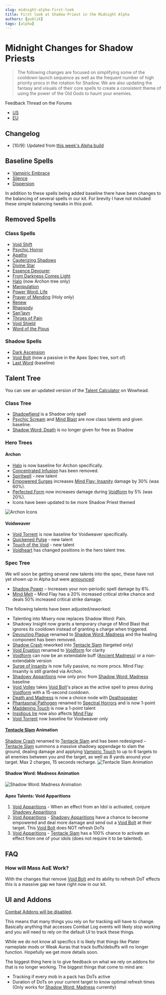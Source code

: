 ```yaml
---
slug: midnight-alpha-first-look
title: First look at Shadow Priest in the Midnight Alpha
authors: [publik]
tags: [alpha]
---
```


# Midnight Changes for Shadow Priests

> The following changes are focused on simplifying some of the cooldown launch sequence as well as the frequent number of high priority procs in the rotation for Shadow. We are also updating the fantasy and visuals of their core spells to create a consistent theme of using the power of the Old Gods to haunt your enemies.

Feedback Thread on the Forums
- [US](https://us.forums.blizzard.com/en/wow/t/feedback-priests/2175615)
- [EU](https://eu.forums.blizzard.com/en/wow/t/feedback-priests/590298)

## Changelog
- [10/9]: Updated from [this week's Alpha build](https://www.wowhead.com/news/class-changes-and-ui-improvements-midnight-alpha-test-development-notes-378812?utm_source=discord-webhook)

## Baseline Spells
- [Vampiric Embrace](https://www.wowhead.com/beta/spell=15286/vampiric-embrace)
- [Silence](https://www.wowhead.com/beta/spell=15487/silence)
- [Dispersion](https://www.wowhead.com/beta/spell=47585/dispersion)

In addition to these spells being added baseline there have been changes to the balancing of several spells in our kit. For brevity I have not included these simple balancing tweaks in this post.

## Removed Spells
### Class Spells
- [Void Shift](https://www.wowhead.com/spell=108968/void-shift)
- [Psychic Horror](https://www.wowhead.com/spell=64044/psychic-horror)
- [Apathy](https://www.wowhead.com/spell=390668/apathy)
- [Cauterizing Shadows](https://www.wowhead.com/spell=459990/cauterizing-shadows)
- [Divine Star](https://www.wowhead.com/spell=122121/divine-star)
- [Essence Devourer](https://www.wowhead.com/spell=415479/essence-devourer)
- [From Darkness Comes Light](https://www.wowhead.com/spell=390615/from-darkness-comes-light)
- [Halo](https://www.wowhead.com/spell=120644/halo) (now Archon tree only)
- [Manipulation](https://www.wowhead.com/spell=459985/manipulation)
- [Power Word: Life](https://www.wowhead.com/spell=373481/power-word-life)
- [Prayer of Mending](https://www.wowhead.com/spell=33076/prayer-of-mending) (Holy only)
- [Renew](https://www.wowhead.com/spell=139/renew)
- [Rhapsody](https://www.wowhead.com/spell=390622/rhapsody)
- [San'layn](https://www.wowhead.com/spell=199855/sanlayn)
- [Throes of Pain](https://www.wowhead.com/spell=377422/throes-of-pain)
- [Void Shield](https://www.wowhead.com/spell=280749/void-shield)
- [Word of the Pious](https://www.wowhead.com/spell=377438/words-of-the-pious)
  
### Shadow Spells
- [Dark Ascension](https://www.wowhead.com/spell=391109/dark-ascension)
- [Void Bolt](https://www.wowhead.com/spell=205448/void-bolt) (now a passive in the Apex Spec tree, sort of)
- [Last Word](https://www.wowhead.com/spell=263716/last-word) (baseline)

## Talent Tree
You can see an updated version of the [Talent Calculator](https://www.wowhead.com/beta/talent-calc/priest/shadow/archon) on Wowhead.

### Class Tree
- [Shadowfiend](https://www.wowhead.com/beta/spell=34433/shadowfiend) is a Shadow only spell
- [Psychic Scream](https://www.wowhead.com/beta/spell=8122/psychic-scream) and [Mind Blast](https://www.wowhead.com/beta/spell=8092/mind-blast) are now class talents and given baseline.
- [Shadow Word: Death](https://www.wowhead.com/beta/spell=32379/shadow-word-death) is no longer given for free as Shadow

### Hero Trees

#### Archon
- [Halo](https://www.wowhead.com/beta/spell=120644/halo) is now baseline for Archon specifically.
- [Concentrated Infusion](https://www.wowhead.com/spell=453844/concentrated-infusion) has been removed.
- [Spiritwell](https://www.wowhead.com/beta/spell=1247178/spiritwell) - new talent
- [Empowered Surges](https://www.wowhead.com/beta/spell=453799/empowered-surges) increases [Mind Flay: Insanity](https://www.wowhead.com/beta/spell=391403/mind-flay-insanity) damage by 30% (was 60%).
- [Perfected Form](https://www.wowhead.com/beta/spell=453917/perfected-form) now increases damage during [Voidform](https://www.wowhead.com/beta/spell=228260/voidform) by 5% (was 20%).
- Icons have been updated to be more Shadow Priest themed

![Archon Icons](archon_icons.png)

#### Voidweaver
- [Void Torrent](https://www.wowhead.com/beta/spell=263165/void-torrent) is now baseline for Voidweaver specifically.
- [Quickened Pulse](https://www.wowhead.com/beta/spell=1266845/quickened-pulse) - new talent
- [Touch of the Void](https://www.wowhead.com/beta/spell=1266856/touch-of-the-void) - new talent
- [Voidheart](https://www.wowhead.com/beta/spell=449880/voidheart) has changed positions in the hero talent tree.

### Spec Tree
We will soon be getting several new talents into the spec, these have not yet shown up in Alpha but were [announced](https://www.wowhead.com/news/class-changes-and-ui-improvements-midnight-alpha-test-development-notes-378812?utm_source=discord-webhook):
- [Shadow Power](https://www.wowhead.com/beta/spell=1266544/shadow-power) – Increases your non-periodic spell damage by 6%. 
- [Mind Melt](https://www.wowhead.com/beta/spell=1266566/mind-melt) – Mind Flay has a 20% increased critical strike chance and deals 50% increased critical strike damage.

The following talents have been adjusted/reworked:
- Talenting into Misery now replaces Shadow Word: Pain.
- Shadowy Insight now grants a temporary charge of Mind Blast that ignores its cooldown instead of granting a charge when triggered.
- [Devouring Plague](https://www.wowhead.com/spell=335467/devouring-plague) renamed to [Shadow Word: Madness](https://www.wowhead.com/beta/spell=335467/shadow-word-madness) and the healing component has been removed.
- [Shadow Crash](https://www.wowhead.com/spell=205385/shadow-crash) reworked into [Tentacle Slam](https://www.wowhead.com/beta/spell=1227280/tentacle-slam) (targeted only)
- [Void Eruption](https://www.wowhead.com/pell=228260/void-eruption) renamed to [Voidform](https://www.wowhead.com/beta/spell=194249/voidform) for clarity
- [Voidform](https://www.wowhead.com/beta/spell=194249/voidform) can now be an extendable buff ([Ancient Madness](https://www.wowhead.com/beta/spell=341240/ancient-madness)) or a non-extendable version
- [Surge of Insanity](https://www.wowhead.com/beta/spell=391399/surge-of-insanity) is now fully passive, no more procs. Mind Flay: Insanity is still granted via Archon.
- [Shadowy Apparitions](https://www.wowhead.com/beta/spell=341491/shadowy-apparitions) now only proc from [Shadow Word: Madness](https://www.wowhead.com/beta/spell=335467/shadow-word-madness) baseline
- [Void Volley](https://www.wowhead.com/beta/spell=1240401/void-volley) takes [Void Bolt](https://www.wowhead.com/spell=205448/void-bolt)'s place as the active spell to press during [Voidform](https://www.wowhead.com/beta/spell=194249/voidform) with a 15-second cooldown.
- [Death and Madness](https://www.wowhead.com/beta/spell=321291/death-and-madness) is now a choice node with [Deathspeaker](https://www.wowhead.com/beta/spell=392507/deathspeaker)
- [Phantasmal Pathogen](https://www.wowhead.com/spell=407469/phantasmal-pathogen) renamed to [Spectral Horrors](https://www.wowhead.com/beta/spell=407469/spectral-horrors) and is now 1-point
- [Maddening Touch](https://www.wowhead.com/spell=391228/maddening-touch) is now a 1-point talent
- [Insidious Ire](https://www.wowhead.com/spell=373212/insidious-ire) now also affects [Mind Flay](https://www.wowhead.com/beta/spell=15407/mind-flay)
- [Void Torrent](https://www.wowhead.com/beta/spell=263165/void-torrent) now baseline for Voidweaver only

#### [Tentacle Slam](https://www.wowhead.com/beta/spell=1227280/tentacle-slam) Animation
[Shadow Crash](https://www.wowhead.com/spell=205385/shadow-crash) renamed to [Tentacle Slam](https://www.wowhead.com/beta/spell=1227280/tentacle-slam) and has been redesigned – [Tentacle Slam](https://www.wowhead.com/beta/spell=1227280/tentacle-slam) summons a massive shadowy appendage to slam the ground, dealing damage and applying [Vampiric Touch](https://www.wowhead.com/spell=34914/vampiric-touch) to up to 6 targets to all enemies between you and the target, as well as 8 yards around your target. Max 2 charges, 15 seconds recharge.
![Tentacle Slam Animation](tentacle_slam.gif)

#### Shadow Word: Madness Animation
![Shadow Word: Madness Animation](shadow_word_madness.gif)

#### Apex Talents: Void Apparitions
1. [Void Apparitions](https://www.wowhead.com/beta/spell=1264096/void-apparitions) - When an effect from an Idol is activated, conjure [Shadowy Apparitions](https://www.wowhead.com/beta/spell=341263/shadowy-apparition)
2. [Void Apparitions](https://www.wowhead.com/beta/spell=1264104/void-apparitions) - [Shadowy Apparitions](https://www.wowhead.com/beta/spell=341263/shadowy-apparition) have a chance to become empowered and deal more damage and send out a [Void Bolt](https://www.wowhead.com/beta/spell=205448/void-bolt) at their target. This [Void Bolt](https://www.wowhead.com/spell=205448/void-bolt) does NOT refresh DoTs
3. [Void Apparitions](https://www.wowhead.com/beta/spell=1264107/void-apparitions) - [Tentacle Slam](https://www.wowhead.com/beta/spell=1227280/tentacle-slam) has a 100% chance to activate an effect from one of your idols (does not require it to be talented).

## FAQ

### How will Mass AoE Work?
With the changes that remove [Void Bolt](https://www.wowhead.com/spell=205448/void-bolt) and its ability to refresh DoT effects this is a massive gap we have right now in our kit.

## UI and Addons
[Combat Addons will be disabled](https://www.wowhead.com/news/combat-addons-disabled-in-end-game-content-in-midnight-378679?utm_source=discord-webhook).

This means that many things you rely on for tracking will have to change. Basically anything that accesses Combat Log events will likely stop working and you will need to rely on the default UI to track these things.

While we do not know all specifics it is likely that things like Plater nameplate mods or Weak Auras that track buffs/debuffs will no longer function. Hopefully we get more details soon.

The biggest thing here is to give feedback on what we rely on addons for that is no longer working. The biggest things that come to mind are:
- Tracking if every mob in a pack has DoTs active
- Duration of DoTs on your current target to know optimal refresh times (Only works for [Shadow Word: Madness](https://www.wowhead.com/beta/spell=335467/shadow-word-madness) currently)